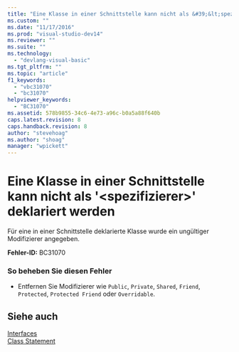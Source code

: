 ```yaml
---
title: "Eine Klasse in einer Schnittstelle kann nicht als &#39;&lt;spezifizierer&gt;&#39; deklariert werden | Microsoft Docs"
ms.custom: ""
ms.date: "11/17/2016"
ms.prod: "visual-studio-dev14"
ms.reviewer: ""
ms.suite: ""
ms.technology: 
  - "devlang-visual-basic"
ms.tgt_pltfrm: ""
ms.topic: "article"
f1_keywords: 
  - "vbc31070"
  - "bc31070"
helpviewer_keywords: 
  - "BC31070"
ms.assetid: 578b9855-34c6-4e73-a96c-b0a5a88f640b
caps.latest.revision: 8
caps.handback.revision: 8
author: "stevehoag"
ms.author: "shoag"
manager: "wpickett"
---
```

# Eine Klasse in einer Schnittstelle kann nicht als &#39;&lt;spezifizierer&gt;&#39; deklariert werden
Für eine in einer Schnittstelle deklarierte Klasse wurde ein ungültiger Modifizierer angegeben.  
  
 **Fehler\-ID:** BC31070  
  
### So beheben Sie diesen Fehler  
  
-   Entfernen Sie Modifizierer wie `Public`, `Private`, `Shared`, `Friend`, `Protected`, `Protected Friend` oder `Overridable`.  
  
## Siehe auch  
 [Interfaces](../../visual-basic/programming-guide/language-features/interfaces/index.md)   
 [Class Statement](../../visual-basic/language-reference/statements/class-statement.md)